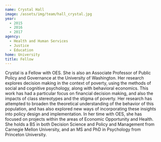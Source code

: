 ```yaml
---
name: Crystal Hall
image: /assets/img/team/hall_crystal.jpg
year:
  - 2015
  - 2016
  - 2017
agency:
  - Health and Human Services
  - Justice
  - Education
home: University
title: Fellow
---
```


Crystal is a Fellow with OES. She is also an Associate Professor of Public Policy and Governance at the University of Washington. Her research explores decision making in the context of poverty, using the methods of social and cognitive psychology, along with behavioral economics. This work has had a particular focus on financial decision making, and also the impacts of class stereotypes and the stigma of poverty. Her research has attempted to broaden the theoretical understanding of the behavior of this population, and has also explored new ways of incorporating these insights into policy design and implementation. In her time with OES, she has focused on projects within the areas of Economic Opportunity and Health. She holds a BS in both Decision Science and Policy and Management from Carnegie Mellon University, and an MS and PhD in Psychology from Princeton University.
